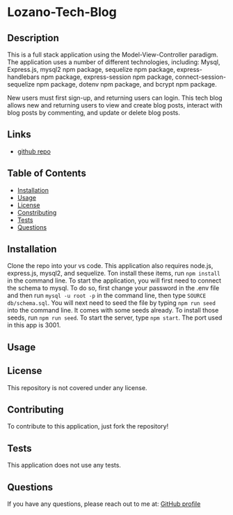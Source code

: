 # Lozano-Tech-Blog

## Description
This is a full stack application using the Model-View-Controller paradigm. The application uses a number of different technologies, including: Mysql, Express.js, mysql2 npm package, sequelize npm package, express-handlebars npm package, express-session npm package, connect-session-sequelize npm package, dotenv npm package, and bcrypt npm package.

New users must first sign-up, and returning users can login.
This tech blog allows new and returning users to view and create blog posts, interact with blog posts by commenting, and update or delete blog posts.

## Links
- [github repo](https://github.com/erinsawyer504/techno-tech-blog)


## Table of Contents
- [Installation](#installation)  
- [Usage](#usage)  
- [License](#license)  
- [Constributing](#contributing)  
- [Tests](#tests)  
- [Questions](#questions)

## Installation
Clone the repo into your vs code.  This application also requires node.js, express.js, mysql2, and sequelize.  Ton install these items, run `npm install` in the command line.  To start the application, you will first need to connect the schema to mysql.  To do so, first change your password in the .env file and then run `mysql -u root -p` in the command line, then type `SOURCE db/schema.sql`.  You will next need to seed the file by typing `npm run seed` into the command line. It comes with some seeds already.  To install those seeds, run `npm run seed`. To start the server, type `npm start`.  The port used in this app is 3001. 

## Usage


## License
This repository is not covered under any license.

## Contributing
To contribute to this application, just fork the repository!

## Tests
This application does not use any tests.

## Questions
If you have any questions, please reach out to me at: 
[GitHub profile](https://www.github.com/klozano17)    

